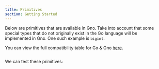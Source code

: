 ```yaml
---
title: Primitives
section: Getting Started
---
```


Below are primitives that are available in Gno.
Take into account that some special types that do not originally exist in the Go
language will be implemented in Gno. One such example is `bigint`.

You can view the full compatibility table for Go & Gno 
[here](https://docs.gno.land/reference/go-gno-compatibility).

```go file=./primitives.gno
```

We can test these primitives:

```go file=./primitives_test.gno depends_on_file=./primitives.gno
```

